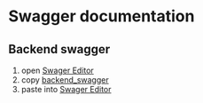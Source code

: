# Swagger documentation

## Backend swagger
1. open [Swager Editor](https://editor.swagger.io/)
2. copy [backend_swagger](backend_swagger.json)
3. paste into [Swager Editor](https://editor.swagger.io/)